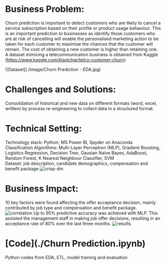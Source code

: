 # Business Problem: 
Churn prediction is important to detect customers who are likely to cancel a service subscription based on their profile or product usage behaviour. This is an important prediction to businesses as identify those customers who are at risk of cancelling will enable the personalised marketing action to be taken for each customer to maximise the chances that the customer will remain.  The cost of obtaining a new customer is higher than retaining one. A dataset mimicing  a telecommunication business is obtained from Kaggle (https://www.kaggle.com/blastchar/telco-customer-churn)

![Dataset](./image/Churn Prediction - EDA.jpg)

# Challenges and Solutions:
Consolidation of historical and new data on different formats (word, excel, written) by process re-engineering to collect data in a structured format.  

# Technical Setting:  
Technology stack: Python, MS Power BI, Spyder on Anaconda<br/>
Classification Algorithms: Multi-Layer Perceptron (MLP), Gradient Boosting, Logistics Regression, Decision Tree, Gausian Naïve Bayes, AdaBoost, Random Forest, K Nearest Neighbour Classifier, SVM<br/>
Dataset: job description, candidate demographics, compensation and benefit package
![crisp-dm](./image/CRISPDM_offer_acceptance.jpg)

# Business Impact:  
10 key factors were found affecting the offer acceptance decision, mainly contributed by job type and compensation and benefit package. 
![correlation](./image/correlation_offer_acceptance.jpg)
Up to 95% predictive accuracy was achieved with MLP.  This assisted the management staff in making job offer decisions, resulting in an acceptance rate of 80% over the last three months.
![results](./image/results_offer_acceptance.jpg)

# [Code](./Churn Prediction.ipynb)
Python codes from EDA, ETL, model training and evaluation 
